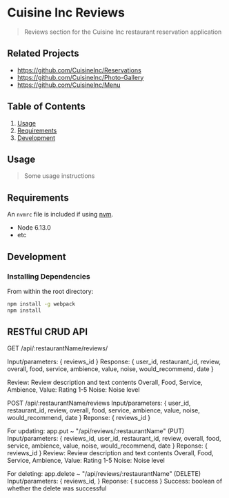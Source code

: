 # Cuisine Inc Reviews

> Reviews section for the Cuisine Inc restaurant reservation application

## Related Projects

  - https://github.com/CuisineInc/Reservations
  - https://github.com/CuisineInc/Photo-Gallery
  - https://github.com/CuisineInc/Menu

## Table of Contents

1. [Usage](#Usage)
1. [Requirements](#requirements)
1. [Development](#development)

## Usage

> Some usage instructions

## Requirements

An `nvmrc` file is included if using [nvm](https://github.com/creationix/nvm).

- Node 6.13.0
- etc

## Development

### Installing Dependencies

From within the root directory:

```sh
npm install -g webpack
npm install
```

## RESTful CRUD API
GET /api/:restaurantName/reviews/

Input/parameters: {
	reviews_id
}
Response: {
	user_id,
	restaurant_id,
	review,
	overall,
	food,
	service,
	ambience,
	value,
	noise,
	would_recommend,
	date
}

Review: Review description and text contents
Overall, Food, Service, Ambience, Value: Rating 1-5
Noise: Noise level

POST /api/:restaurantName/reviews
Input/parameters: {
	user_id,
	restaurant_id,
	review,
	overall,
	food,
	service,
	ambience,
	value,
	noise,
	would_recommend,
	date
}
Reponse: {
	reviews_id
}

For updating: app.put ~ "/api/reviews/:restaurantName" (PUT)
Input/parameters: {
	reviews_id,
	user_id,
	restaurant_id,
	review,
	overall,
	food,
	service,
	ambience,
	value,
	noise,
	would_recommend,
	date
}
Reponse: {
	reviews_id
}
Review: Review description and text contents
Overall, Food, Service, Ambience, Value: Rating 1-5
Noise: Noise level

For deleting: app.delete ~ "/api/reviews/:restaurantName" (DELETE)
Input/parameters: {
	reviews_id,
}
Reponse: {
	success
}
Success: boolean of whether the delete was successful


